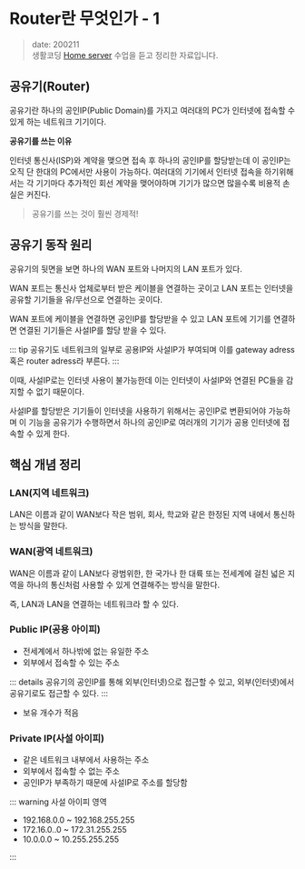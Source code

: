 Router란 무엇인가 - 1
===============

> date: 200211  
> 생활코딩 [Home server](https://www.opentutorials.org/course/3265/20033) 수업을 듣고 정리한 자료입니다.

공유기(Router)
--------------

공유기란 하나의 공인IP(Public Domain)를 가지고 여러대의 PC가 인터넷에 접속할 수 있게 하는 네트워크 기기이다.

**공유기를 쓰는 이유**

인터넷 통신사(ISP)와 계약을 맺으면 접속 후 하나의 공인IP를 할당받는데 이 공인IP는 오직 단 한대의 PC에서만 사용이 가능하다. 여러대의 기기에서 인터넷 접속을 하기위해서는 각 기기마다 추가적인 회선 계약을 맺어야하며 기기가 많으면 많을수록 비용적 손실은 커진다.

> 공유기를 쓰는 것이 훨씬 경제적!


공유기 동작 원리
----------------


공유기의 뒷면을 보면 하나의 WAN 포트와 나머지의 LAN 포트가 있다.

WAN 포트는 통신사 업체로부터 받은 케이블을 연결하는 곳이고 LAN 포트는 인터넷을 공유할 기기들을 유/무선으로 연결하는 곳이다.

WAN 포트에 케이블을 연결하면 공인IP를 할당받을 수 있고 LAN 포트에 기기를 연결하면 연결된 기기들은 사설IP를 할당 받을 수 있다.

::: tip
공유기도 네트워크의 일부로 공용IP와 사설IP가 부여되며 이를 gateway adress 혹은 router adress라 부른다.
:::

이때, 사설IP로는 인터넷 사용이 불가능한데 이는 인터넷이 사설IP와 연결된 PC들을 감지할 수 없기 때문이다.

사설IP를 할당받은 기기들이 인터넷을 사용하기 위해서는 공인IP로 변환되어야 가능하며 이 기능을 공유기가 수행하면서 하나의 공인IP로 여러개의 기기가 공용 인터넷에 접속할 수 있게 한다.


핵심 개념 정리
--------------

### LAN(지역 네트워크)

LAN은 이름과 같이 WAN보다 작은 범위, 회사, 학교와 같은 한정된 지역 내에서 통신하는 방식을 말한다.

### WAN(광역 네트워크)

WAN은 이름과 같이 LAN보다 광범위한, 한 국가나 한 대륙 또는 전세계에 걸친 넓은 지역을 하나의 통신처럼 사용할 수 있게 연결해주는 방식을 말한다.

즉, LAN과 LAN을 연결하는 네트워크라 할 수 있다.

### Public IP(공용 아이피)

-	전세계에서 하나밖에 없는 유일한 주소
-	외부에서 접속할 수 있는 주소

::: details
공유기의 공인IP를 통해 외부(인터넷)으로 접근할 수 있고, 외부(인터넷)에서 공유기로도 접근할 수 있다.
:::

-	보유 개수가 적음

### Private IP(사설 아이피)

-	같은 네트워크 내부에서 사용하는 주소
-	외부에서 접속할 수 없는 주소
-	공인IP가 부족하기 때문에 사설IP로 주소를 할당함

::: warning 사설 아이피 영역

-	192.168.0.0 ~ 192.168.255.255
-	172.16.0..0 ~ 172.31.255.255
-	10.0.0.0 ~ 10.255.255.255

:::
